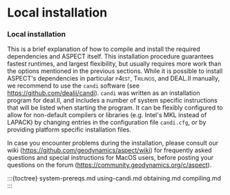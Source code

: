 
# Local installation

### Local installation

This is a brief explanation of how to compile and install the required
dependencies and ASPECT itself. This
installation procedure guarantees fastest runtimes, and largest flexibility,
but usually requires more work than the options mentioned in the previous
sections. While it is possible to install ASPECT's dependencies in
particular <span class="smallcaps">p4est</span>, <span
class="smallcaps">Trilinos</span>, and DEAL.II
manually, we recommend to use the `candi` software (see
<https://github.com/dealii/candi>). `candi` was written as an installation
program for deal.II, and includes a number of system specific instructions
that will be listed when starting the program. It can be flexibly configured
to allow for non-default compilers or libraries (e.g. Intel's MKL
instead of LAPACK) by changing entries in the configuration file `candi.cfg`,
or by providing platform specific installation files.

In case you encounter problems during the installation, please consult our
wiki (<https://github.com/geodynamics/aspect/wiki>) for frequently asked
questions and special instructions for MacOS users, before posting your
questions on the forum (<https://community.geodynamics.org/c/aspect>).


:::{toctree}
system-prereqs.md
using-candi.md
obtaining.md
compiling.md
:::
